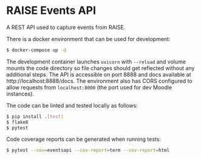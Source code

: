 # RAISE Events API

A REST API used to capture events from RAISE.

There is a docker environment that can be used for development:

```bash
$ docker-compose up -d
```

The development container launches `uvicorn` with `--reload` and volume mounts the code directory so file changes should get reflected without any additional steps. The API is accessible on port 8888 and docs available at http://localhost:8888/docs. The environment also has CORS configured to allow requests from `localhost:8000` (the port used for dev Moodle instances).

The code can be linted and tested locally as follows:

```bash
$ pip install .[test]
$ flake8
$ pytest
```

Code coverage reports can be generated when running tests:

```bash
$ pytest --cov=eventsapi --cov-report=term --cov-report=html
```
